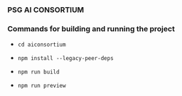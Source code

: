 ### PSG AI CONSORTIUM

### Commands for building and running the project

- `cd aiconsortium`

- `npm install --legacy-peer-deps`

- `npm run build`

- `npm run preview`